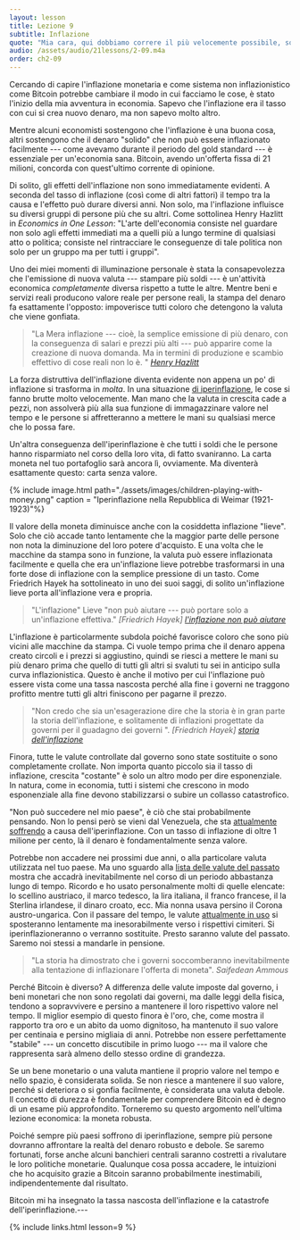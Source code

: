 ```yaml
---
layout: lesson
title: Lezione 9
subtitle: Inflazione
quote: "Mia cara, qui dobbiamo correre il più velocemente possibile, solo per restare sul posto. E dovunque tu voglia andare devi correre il doppio."
audio: /assets/audio/21lessons/2-09.m4a
order: ch2-09
---
```


Cercando di capire l'inflazione monetaria e come sistema non inflazionistico 
come Bitcoin potrebbe cambiare il modo in cui facciamo le cose, è stato l'inizio
della mia avventura in economia. Sapevo che l'inflazione era il tasso
con cui si crea nuovo denaro, ma non sapevo molto altro.

Mentre alcuni economisti sostengono che l'inflazione è una buona cosa, altri sostengono
che il denaro "solido" che non può essere inflazionato facilmente --- come avevamo durante
il periodo del gold standard --- è essenziale per un'economia sana.
Bitcoin, avendo un'offerta fissa di 21 milioni, concorda con quest'ultimo
corrente di opinione.

Di solito, gli effetti dell'inflazione non sono immediatamente evidenti. A seconda
del tasso di inflazione (così come di altri fattori) il tempo tra la causa
e l'effetto può durare diversi anni. Non solo, ma l'inflazione influisce su
diversi gruppi di persone più che su altri. Come sottolinea Henry Hazlitt
in *Economics in One Lesson*: "L'arte dell'economia consiste nel guardare
non solo agli effetti immediati ma a quelli più a lungo termine di qualsiasi atto o
politica; consiste nel rintracciare le conseguenze di tale politica non
solo per un gruppo ma per tutti i gruppi".

Uno dei miei momenti di illuminazione personale è stata la consapevolezza che
l'emissione di nuova valuta --- stampare più soldi --- è un'attività economica 
*completamente* diversa rispetto a tutte le altre. Mentre 
beni e servizi reali producono valore reale per persone reali, la stampa
del denaro fa esattamente l'opposto: impoverisce tutti coloro
che detengono la valuta che viene gonfiata.

> "La Mera inflazione --- cioè, la semplice emissione di più denaro, con la
> conseguenza di salari e prezzi più alti --- può apparire come la creazione
> di nuova domanda. Ma in termini di produzione e scambio effettivo di
> cose reali non lo è. "
> <cite> [Henry Hazlitt] </cite>

La forza distruttiva dell'inflazione diventa evidente non appena un po'
di inflazione si trasforma in *molta*. In una situazione [di iperinflazione][hyperinflates], le cose si fanno brutte
molto velocemente. Man mano che la valuta in crescita cade a pezzi, non assolverà più
alla sua funzione di immagazzinare valore nel tempo e le persone si affretteranno a 
mettere le mani su qualsiasi merce che lo possa fare.

Un'altra conseguenza dell'iperinflazione è che tutti i soldi che le persone
hanno risparmiato nel corso della loro vita, di fatto svaniranno. 
La carta moneta nel tuo portafoglio sarà ancora lì, ovviamente. Ma
diventerà esattamente questo: carta senza valore.


{% include image.html path="./assets/images/children-playing-with-money.png" caption = "Iperinflazione nella Repubblica di Weimar (1921-1923)"%}

Il valore della moneta diminuisce anche con la cosiddetta inflazione "lieve". Solo che ciò
accade tanto lentamente che la maggior parte delle persone non nota la diminuzione
del loro potere d'acquisto. E una volta che le macchine da stampa sono in funzione,
la valuta può essere inflazionata facilmente e quella che era un'inflazione lieve
potrebbe trasformarsi in una forte dose di inflazione con la semplice pressione di un tasto. Come
Friedrich Hayek ha sottolineato in uno dei suoi saggi, di solito un'inflazione lieve
porta all'inflazione vera e propria.

> "L'inflazione" Lieve "non può aiutare --- può portare solo a un'inflazione effettiva."
> <cite> [Friedrich Hayek] [l'inflazione non può aiutare][inflation cannot help] </cite>

L'inflazione è particolarmente subdola poiché favorisce coloro che sono più vicini
alle macchine da stampa. Ci vuole tempo prima che il denaro appena creato
circoli e i prezzi si aggiustino, quindi se riesci a mettere le mani su
più denaro prima che quello di tutti gli altri si svaluti tu sei in anticipo sulla
curva inflazionistica. Questo è anche il motivo per cui l'inflazione può essere vista come 
una tassa nascosta perché alla fine i governi ne traggono profitto mentre tutti gli altri
finiscono per pagarne il prezzo.

> "Non credo che sia un'esagerazione dire che la storia è in gran parte la
> storia dell'inflazione, e solitamente di inflazioni progettate da
> governi per il guadagno dei governi ".
> <cite> [Friedrich Hayek] [storia dell'inflazione][history of inflation] </cite>

Finora, tutte le valute controllate dal governo sono state
sostituite o sono completamente crollate. Non importa quanto piccolo sia il tasso di
inflazione, crescita "costante" è solo un altro modo per dire esponenziale. In natura, 
come in economia, tutti i sistemi che crescono in modo esponenziale
alla fine devono stabilizzarsi o subire un collasso catastrofico.

"Non può succedere nel mio paese", è ciò che stai probabilmente pensando. Non lo pensi però 
se vieni dal Venezuela, che sta [attualmente soffrendo][wiki-venezuela] a causa 
dell'iperinflazione. Con un tasso di inflazione di oltre 1 milione
per cento, là il denaro è fondamentalmente senza valore.

Potrebbe non accadere nei prossimi due anni, o alla particolare
valuta utilizzata nel tuo paese. Ma uno sguardo alla [lista delle valute del passato][list of historical currencies] 
mostra che accadrà inevitabilmente nel corso di un periodo abbastanza lungo di
tempo. Ricordo e ho usato personalmente molti di quelle elencate: 
lo scellino austriaco, il marco tedesco, la lira italiana, il franco francese, il
la Sterlina irlandese, il dinaro croato, ecc. Mia nonna usava persino il
Corona austro-ungarica. Con il passare del tempo, le valute [attualmente in
uso][currently in use] si sposteranno lentamente ma inesorabilmente verso i 
rispettivi cimiteri. Si iperinflazioneranno o verranno sostituite. Presto saranno valute 
del passato. Saremo noi stessi a mandarle in pensione.

> "La storia ha dimostrato che i governi soccomberanno inevitabilmente alla 
tentazione di inflazionare l'offerta di moneta". 
> <cite> Saifedean Ammous </cite>

Perché Bitcoin è diverso? A differenza delle valute imposte dal governo, i beni 
monetari che non sono regolati dai governi, ma dalle leggi della fisica, tendono 
a sopravvivere e persino a mantenere il loro rispettivo valore nel tempo. Il miglior 
esempio di questo finora è l'oro, che, come mostra il rapporto tra oro e un abito da 
uomo dignitoso, ha mantenuto il suo valore per centinaia e persino migliaia di anni. 
Potrebbe non essere perfettamente "stabile" --- un concetto discutibile in primo 
luogo --- ma il valore che rappresenta sarà almeno dello stesso ordine di grandezza.

Se un bene monetario o una valuta mantiene il proprio valore nel tempo e nello spazio, 
è considerata solida. Se non riesce a mantenere il suo valore, perché si deteriora 
o si gonfia facilmente, è considerata una valuta debole. Il concetto di durezza è 
fondamentale per comprendere Bitcoin ed è degno di un esame più approfondito. 
Torneremo su questo argomento nell'ultima lezione economica: la moneta robusta.

Poiché sempre più paesi soffrono di iperinflazione, sempre più persone dovranno 
affrontare la realtà del denaro robusto e debole. Se saremo fortunati, forse 
anche alcuni banchieri centrali saranno costretti a rivalutare le loro politiche 
monetarie. Qualunque cosa possa accadere, le intuizioni che ho acquisito grazie 
a Bitcoin saranno probabilmente inestimabili, indipendentemente dal risultato.

Bitcoin mi ha insegnato la tassa nascosta dell'inflazione e la catastrofe dell'iperinflazione.---

{% include links.html lesson=9 %}

<!-- Through the Looking-Glass  -->
[energy]: https://dergigi.com/2018/06/10/bitcoin-s-energy-consumption/

[unions]: https://books.google.com/books/about/1980s_unemployment_and_the_unions.html?id=xM9CAQAAIAAJ
[good-money]: https://books.google.com/books?id=l_A1vVIaYBYC

[Henry Hazlitt]: https://mises.org/library/economics-one-lesson
[hyperinflates]: https://en.wikipedia.org/wiki/Hyperinflation
[inflation cannot help]: https://books.google.com/books?id=zZu3AAAAIAAJ&dq=%22only+while+it+accelerates%22&focus=searchwithinvolume&q=%22steady+inflation+cannot+help%22
[history of inflation]: https://books.google.com/books?id=l_A1vVIaYBYC&pg=PA142&dq=%22history+is+largely+a+history+of+inflation%22&hl=en&sa=X&ved=0ahUKEwi90NDLrdnfAhUprVkKHUx1CmIQ6AEIKjAA#v=onepage&q=%22history%20is%20largely%20a%20history%20of%20inflation%22&f=false
[wiki-venezuela]: https://en.wikipedia.org/wiki/Crisis_in_Venezuela#Economic_crisis
[list of historical currencies]: https://en.wikipedia.org/wiki/List_of_historical_currencies
[currently in use]: https://en.wikipedia.org/wiki/List_of_currencies
[*Gold-to-Decent-Suit Ratio*]: https://www.businesswire.com/news/home/20110819005774/en/History-Shows-Price-Ounce-Gold-Equals-Price
[The Bitcoin Standard]: https://thesaifhouse.wordpress.com/book/

<!-- Wikipedia -->
[alice]: https://en.wikipedia.org/wiki/Alice%27s_Adventures_in_Wonderland
[carroll]: https://en.wikipedia.org/wiki/Lewis_Carroll
